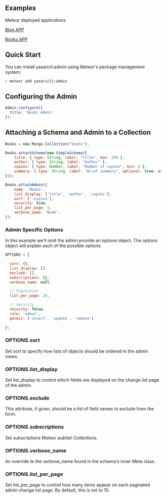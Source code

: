 
## Examples
Meteor deployed applications 

[Blog APP](http://admin-blog.meteor.com)

[Books APP](http://admin-books.meteor.com)


## Quick Start
You can install yasaricli:admin using Meteor's package management system:

```bash
> meteor add yasaricli:admin
```

## Configuring the Admin
```javascript
Admin.configure({
  title: 'Books Admin'
});
```
## Attaching a Schema and Admin to a Collection

```javascript
Books = new Mongo.Collection("books");

Books.attachSchema(new SimpleSchema({
    title: { type: String, label: "Title", max: 200 },
    author: { type: String, label: "Author" },
    copies: { type: Number, label: "Number of copies", min: 0 },
    summary: { type: String, label: "Brief summary", optional: true, autoform: { type: 'textarea' }}
}));

Books.attachAdmin({
    name: 'Books',
    list_display: ['title', 'author', 'copies'],
    sort: ['-copies'],
    security: true,
    list_per_page: 5,
    verbose_name: 'Book',
});
```

### Admin Specific Options
In this example we'll omit the admin provide an options
object. The options object will explain each of the possible options.

```javascript
OPTIONS = {

  sort: {},
  list_display: [],
  exclude: [],
  subscriptions: {},
  verbose_name: null,

  // Pagination
  list_per_page: 10,

  // security
  security: false,
  role: 'admin',
  permit: ['insert', 'update', 'remove']
  
};
```

### OPTIONS.sort
Set sort to specify how lists of objects should be ordered in the admin views. 

### OPTIONS.list_display
Set list_display to control which fields are displayed on the change list page of the admin.

### OPTIONS.exclude
This attribute, if given, should be a list of field names to exclude from the form.

### OPTIONS.subscriptions 
Set subscriptions Meteor publish Collections.

### OPTIONS.verbose_name
An override to the verbose_name found in the schema's inner Meta class.

### OPTIONS.list_per_page
Set list_per_page to control how many items appear on each paginated admin change list page. By default, this is set to 10.
